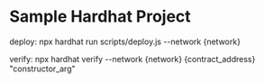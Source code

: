 # Sample Hardhat Project

deploy:
npx hardhat run scripts/deploy.js --network {network}

verify:
npx hardhat verify --network {network} {contract_address} "constructor_arg"
